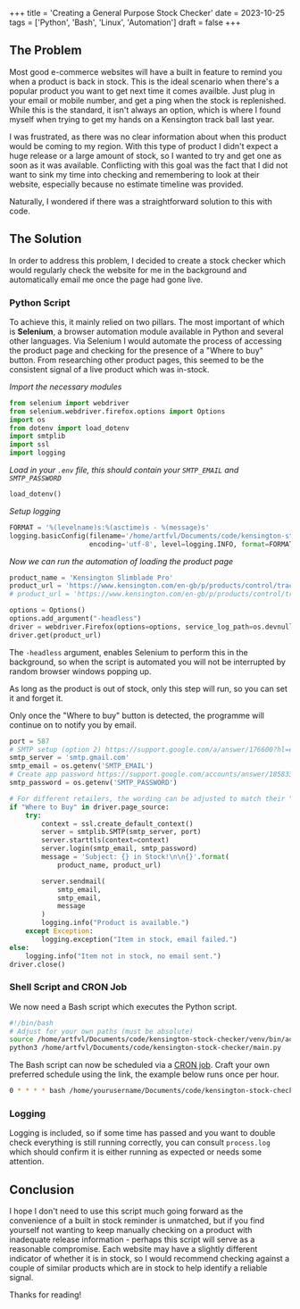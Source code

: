 +++
title = 'Creating a General Purpose Stock Checker'
date = 2023-10-25
tags = ['Python', 'Bash', 'Linux', 'Automation']
draft = false
+++

## The Problem
Most good e-commerce websites will have a built in feature to remind you when a product is back in stock. This is the ideal scenario when there's a popular product you want to get next time it comes availble. Just plug in your email or mobile number, and get a ping when the stock is replenished. While this is the standard, it isn't always an option, which is where I found myself when trying to get my hands on a Kensington track ball last year. 

I was frustrated, as there was no clear information about when this product would be coming to my region. With this type of product I didn't expect a huge release or a large amount of stock, so I wanted to try and get one as soon as it was available. Conflicting with this goal was the fact that I did not want to sink my time into checking and remembering to look at their website, especially because no estimate timeline was provided.

Naturally, I wondered if there was a straightforward solution to this with code.

## The Solution
In order to address this problem, I decided to create a stock checker which would regularly check the website for me in the background and automatically email me once the page had gone live.
### Python Script
To achieve this, it mainly relied on two pillars. The most important of which is **Selenium**, a browser automation module available in Python and several other languages. Via Selenium I would automate the process of accessing the product page and checking for the presence of a "Where to buy" button. From researching other product pages, this seemed to be the consistent signal of a live product which was in-stock.

*Import the necessary modules*
```python
from selenium import webdriver
from selenium.webdriver.firefox.options import Options
import os
from dotenv import load_dotenv
import smtplib
import ssl
import logging
```

*Load in your `.env` file, this should contain your `SMTP_EMAIL` and `SMTP_PASSWORD`*
```python
load_dotenv()
```
*Setup logging*
```python
FORMAT = '%(levelname)s:%(asctime)s - %(message)s'
logging.basicConfig(filename='/home/artfvl/Documents/code/kensington-stock-checker/process.log',
                    encoding='utf-8', level=logging.INFO, format=FORMAT)
```
*Now we can run the automation of loading the product page*
```python
product_name = 'Kensington Slimblade Pro'
product_url = 'https://www.kensington.com/en-gb/p/products/control/trackballs/slimblade-pro-trackball-1/'  # Target product
# product_url = 'https://www.kensington.com/en-gb/p/products/control/trackballs/slimblade-trackball/' # Known in-stock product for testing

options = Options()
options.add_argument("-headless")
driver = webdriver.Firefox(options=options, service_log_path=os.devnull)
driver.get(product_url)
```

The `-headless` argument, enables Selenium to perform this in the background, so when the script is automated you will not be interrupted by random browser windows popping up.

As long as the product is out of stock, only this step will run, so you can set it and forget it.

Only once the "Where to buy" button is detected, the programme will continue on to notify you by email.

```python
port = 587
# SMTP setup (option 2) https://support.google.com/a/answer/176600?hl=en
smtp_server = 'smtp.gmail.com'
smtp_email = os.getenv('SMTP_EMAIL')
# Create app password https://support.google.com/accounts/answer/185833?hl=en#zippy=%2Cwhy-you-may-need-an-app-password
smtp_password = os.getenv('SMTP_PASSWORD')

# For different retailers, the wording can be adjusted to match their "in stock" identifier
if "Where to Buy" in driver.page_source:
    try:
        context = ssl.create_default_context()
        server = smtplib.SMTP(smtp_server, port)
        server.starttls(context=context)
        server.login(smtp_email, smtp_password)
        message = 'Subject: {} in Stock!\n\n{}'.format(
            product_name, product_url)

        server.sendmail(
            smtp_email,
            smtp_email,
            message
        )
        logging.info("Product is available.")
    except Exception:
        logging.exception("Item in stock, email failed.")
else:
    logging.info("Item not in stock, no email sent.")
driver.close()
```
### Shell Script and CRON Job
We now need a Bash script which executes the Python script.
```bash
#!/bin/bash
# Adjust for your own paths (must be absolute)
source /home/artfvl/Documents/code/kensington-stock-checker/venv/bin/activate
python3 /home/artfvl/Documents/code/kensington-stock-checker/main.py
```
The Bash script can now be scheduled via a [CRON job](https://crontab.guru/). Craft your own preferred schedule using the link, the example below runs once per hour.

```bash
0 * * * * bash /home/yourusername/Documents/code/kensington-stock-checker/main.sh
```

### Logging
Logging is included, so if some time has passed and you want to double check everything is still running correctly, you can consult `process.log` which should confirm it is either running as expected or needs some attention.

## Conclusion
I hope I don't need to use this script much going forward as the convenience of a built in stock reminder is unmatched, but if you find yourself not wanting to keep manually checking on a product with inadequate release information - perhaps this script will serve as a reasonable compromise. Each website may have a slightly different indicator of whether it is in stock, so I would recommend checking against a couple of similar products which are in stock to help identify a reliable signal.

Thanks for reading!